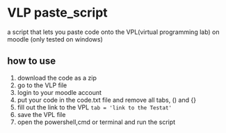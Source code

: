 # VLP paste_script
a script that lets you paste code onto the VPL(virtual programming lab) on moodle
(only tested on windows)

## how to use
1. download the code as a zip
2. go to the VLP file
3. login to your moodle account
4. put your code in the code.txt file and remove all tabs, () and {}
5. fill out the link to the VPL `tab = 'link to the Testat'`
6. save the VPL file
7. open the powershell,cmd or terminal and run the script
